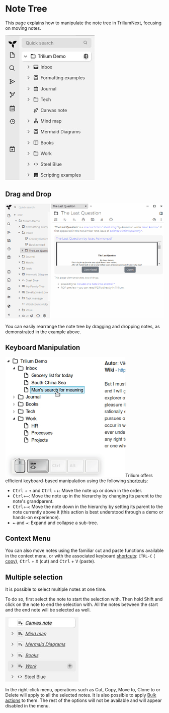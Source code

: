 # Note Tree
This page explains how to manipulate the note tree in TriliumNext, focusing on moving notes.

![](1_Note%20Tree_image.png)

## Drag and Drop

![Drag and drop example](Note%20Tree_drag-and-drop.gif)

You can easily rearrange the note tree by dragging and dropping notes, as demonstrated in the example above.

## Keyboard Manipulation

![Example of using keyboard keys to move a note](Note%20Tree_move-note-with-k.gif)Trilium offers efficient keyboard-based manipulation using the following [shortcuts](../Keyboard%20Shortcuts.md):

*   <kbd>Ctrl</kbd> + <kbd><span>↑</span></kbd> and <kbd>Ctrl</kbd> +<kbd><span>↓</span></kbd>: Move the note up or down in the order.
*   <kbd>Ctrl</kbd>+<kbd><span>←</span></kbd>: Move the note up in the hierarchy by changing its parent to the note's grandparent.
*   <kbd>Ctrl</kbd>+<kbd><span>→</span></kbd>: Move the note down in the hierarchy by setting its parent to the note currently above it (this action is best understood through a demo or hands-on experience).
*   <kbd><span>←</span></kbd> and <kbd><span>→</span></kbd>: Expand and collapse a sub-tree.

## Context Menu

You can also move notes using the familiar cut and paste functions available in the context menu, or with the associated keyboard [shortcuts](../Keyboard%20Shortcuts.md): `CTRL-C` ( [copy](../Notes/Cloning%20Notes.md)), <kbd>Ctrl</kbd> + <kbd>X</kbd> (cut) and <kbd>Ctrl</kbd> + <kbd>V</kbd> (paste).

## Multiple selection

It is possible to select multiple notes at one time.

To do so, first select the note to start the selection with. Then hold Shift and click on the note to end the selection with. All the notes between the start and the end note will be selected as well.

![](Note%20Tree_image.png)

In the right-click menu, operations such as Cut, Copy, Move to, Clone to or Delete will apply to all the selected notes. It is also possible to apply <a class="reference-link" href="../../Advanced%20Usage/Bulk%20Actions.md">Bulk actions</a> to them. The rest of the options will not be available and will appear disabled in the menu.